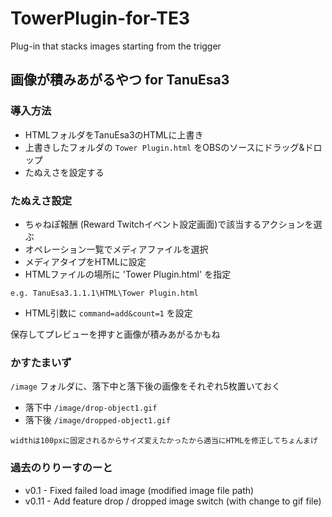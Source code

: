 # TowerPlugin-for-TE3
Plug-in that stacks images starting from the trigger

## 画像が積みあがるやつ for TanuEsa3

### 導入方法

- HTMLフォルダをTanuEsa3のHTMLに上書き
- 上書きしたフォルダの `Tower Plugin.html` をOBSのソースにドラッグ&ドロップ
- たぬえさを設定する

### たぬえさ設定

- ちゃねぽ報酬 (Reward Twitchイベント設定画面)で該当するアクションを選ぶ
- オペレーション一覧でメディアファイルを選択
- メディアタイプをHTMLに設定
- HTMLファイルの場所に 'Tower Plugin.html' を指定

``` text
e.g. TanuEsa3.1.1.1\HTML\Tower Plugin.html
```

- HTML引数に `command=add&count=1` を設定

保存してプレビューを押すと画像が積みあがるかもね

### かすたまいず

`/image` フォルダに、落下中と落下後の画像をそれぞれ5枚置いておく

- 落下中 `/image/drop-object1.gif`
- 落下後 `/image/dropped-object1.gif`

```
widthは100pxに固定されるからサイズ変えたかったから適当にHTMLを修正してちょんまげ
```

### 過去のりりーすのーと
- v0.1 - Fixed failed load image (modified image file path)
- v0.11 - Add feature drop / dropped image switch (with change to gif file)